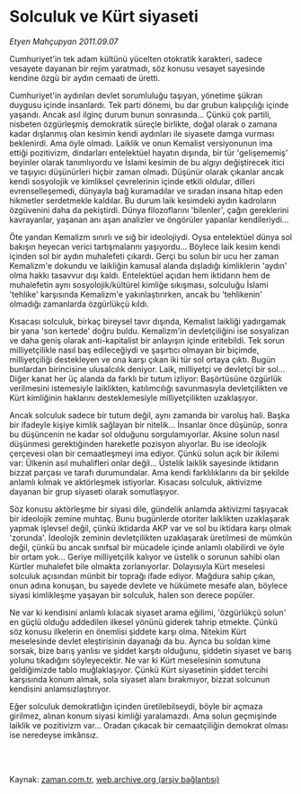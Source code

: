 # Solculuk ve Kürt siyaseti

*Etyen Mahçupyan 2011.09.07*

<td class="columnist-detail">
<p>Cumhuriyet'in tek adam kültünü yücelten otokratik karakteri, sadece vesayete dayanan bir rejim yaratmadı, söz konusu vesayet sayesinde kendine özgü bir aydın cemaati de üretti.</p>
<p>
<div id="haberMetinDiv">
<p> Cumhuriyet'in aydınları devlet sorumluluğu taşıyan, yönetime şükran duygusu içinde insanlardı. Tek parti dönemi, bu dar grubun kalıpçılığı içinde yaşandı. Ancak asıl ilginç durum bunun sonrasında... Çünkü çok partili, nisbeten özgürleşmiş demokratik süreçle birlikte, doğal olarak o zamana kadar dışlanmış olan kesimin kendi aydınları ile siyasete damga vurması beklenirdi. Ama öyle olmadı. Laiklik ve onun Kemalist versiyonunun ima ettiği pozitivizm, dindarları entelektüel hayatın dışında, bir tür 'gelişememiş' beyinler olarak tanımlıyordu ve İslami kesimin de bu algıyı değiştirecek itici ve taşıyıcı düşünürleri hiçbir zaman olmadı. Düşünür olarak çıkanlar ancak kendi sosyolojik ve kimliksel çevrelerinin içinde etkili oldular, dilleri evrenselleşemedi, dünyayla bağ kuramadılar ve sıradan insana hitap eden hikmetler serdetmekle kaldılar. Bu durum laik kesimdeki aydın kadroların özgüvenini daha da pekiştirdi. Dünya filozoflarını 'bilenler', çağın gereklerini kavrayanlar, yaşanan anı aşan analizler ve öngörüler yapanlar kendileriydi...
<p>Öte yandan Kemalizm sınırlı ve sığ bir ideolojiydi. Oysa entelektüel dünya sol bakışın heyecan verici tartışmalarını yaşıyordu... Böylece laik kesim kendi içinden sol bir aydın muhalefeti çıkardı. Gerçi bu solun bir ucu her zaman Kemalizm'e dokundu ve laikliğin kamusal alanda dışladığı kimliklerin 'aydın' olma hakkı tasavvur dışı kaldı. Entelektüel açıdan hem iktidarın hem de muhalefetin aynı sosyolojik/kültürel kimliğe sıkışması, solculuğu İslami 'tehlike' karşısında Kemalizm'e yakınlaştırırken, ancak bu 'tehlikenin' olmadığı zamanlarda özgürlükçü kıldı.
<p>Kısacası solculuk, birkaç bireysel tavır dışında, Kemalist laikliği yadırgamak bir yana 'son kertede' doğru buldu. Kemalizm'in devletçiliğini ise sosyalizan ve daha geniş olarak anti-kapitalist bir anlayışın içinde eritebildi. Tek sorun milliyetçilikle nasıl baş edileceğiydi ve şaşırtıcı olmayan bir biçimde, milliyetçiliği destekleyen ve ona karşı çıkan iki tür sol ortaya çıktı. Bugün bunlardan birincisine ulusalcılık deniyor. Laik, milliyetçi ve devletçi bir sol... Diğer kanat her üç alanda da farklı bir tutum izliyor: Başörtüsüne özgürlük verilmesini istemesiyle laiklikten, katılımcılığı savunmasıyla devletçilikten ve Kürt kimliğinin haklarını desteklemesiyle milliyetçilikten uzaklaşıyor.
<p>Ancak solculuk sadece bir tutum değil, aynı zamanda bir varoluş hali. Başka bir ifadeyle kişiye kimlik sağlayan bir nitelik... İnsanlar önce düşünüp, sonra bu düşüncenin ne kadar sol olduğunu sorgulamıyorlar. Aksine solun nasıl düşünmesi gerektiğinden hareketle pozisyon alıyorlar. Bu ise ideolojik çerçevesi olan bir cemaatleşmeyi ima ediyor. Çünkü solun açık bir ikilemi var: Ülkenin asıl muhalifleri onlar değil... Üstelik laiklik sayesinde iktidarın bizzat parçası ve tarafı durumundalar. Ama kendi farklılıklarını da bir şekilde anlamlı kılmak ve aktörleşmek istiyorlar. Kısacası solculuk, aktivizme dayanan bir grup siyaseti olarak somutlaşıyor.
<p>Söz konusu aktörleşme bir siyasi dile, gündelik anlamda aktivizmi taşıyacak bir ideolojik zemine muhtaç. Bunu bugünlerde otoriter laiklikten uzaklaşarak yapmak işlevsel değil, çünkü iktidarda AKP var ve sol bu iktidara karşı olmak 'zorunda'. İdeolojik zeminin devletçilikten uzaklaşarak üretilmesi de mümkün değil, çünkü bu ancak sınıfsal bir mücadele içinde anlamlı olabilirdi ve öyle bir ortam yok... Geriye milliyetçilik kalıyor ve üstelik o sorunun sahibi olan Kürtler muhalefet bile olmakta zorlanıyorlar. Dolayısıyla Kürt meselesi solculuk açısından münbit bir toprağı ifade ediyor. Mağdura sahip çıkan, onun adına konuşan, bu sayede devlete ve hükümete mesafe alan, böylece siyasi kimlikleşme yaşayan bir solculuk, halen son derece popüler.
<p>Ne var ki kendisini anlamlı kılacak siyaset arama eğilimi, 'özgürlükçü solun' en güçlü olduğu addedilen ilkesel yönünü giderek tahrip etmekte. Çünkü söz konusu ilkelerin en önemlisi şiddete karşı olma. Nitekim Kürt meselesinde devlet eleştirisinin dayanağı da bu. Ayrıca bu soldan kime sorsak, bize barış yanlısı ve şiddet karşıtı olduğunu, şiddetin siyaset ve barış yolunu tıkadığını söyleyecektir. Ne var ki Kürt meselesinin somutuna geldiğimizde tablo muğlaklaşıyor. Çünkü Kürt siyasetinin şiddet tercihi karşısında konum almak, sola siyaset alanı bırakmıyor, bizzat solcunun kendisini anlamsızlaştırıyor.
<p>Eğer solculuk demokratlığın içinden üretilebilseydi, böyle bir açmaza girilmez, alınan konum siyasi kimliği yaralamazdı. Ama solun geçmişinde laiklik ve pozitivizm var... Oradan çıkacak bir cemaatçiliğin demokrat olması ise neredeyse imkânsız. </p></p></p></p></p></p></p></div>
</p>


<p><br>
		 </br></p></td>

Kaynak: [zaman.com.tr](http://zaman.com.tr/yazar.do?yazino=1177037), [web.archive.org (arşiv bağlantısı)](http://web.archive.org/web/20111228025345/http://zaman.com.tr/yazar.do?yazino=1177037)
